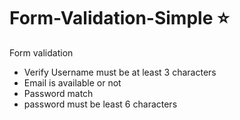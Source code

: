 # Form-Validation-Simple ⭐

Form validation
- Verify Username must be at least 3 characters 
- Email is available or not
- Password match
- password must be least 6 characters
